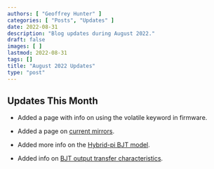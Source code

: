 ```yaml
---
authors: [ "Geoffrey Hunter" ]
categories: [ "Posts", "Updates" ]
date: 2022-08-31
description: "Blog updates during August 2022."
draft: false
images: [ ]
lastmod: 2022-08-31
tags: []
title: "August 2022 Updates"
type: "post"
---
```


## Updates This Month

* Added a page with info on using the volatile keyword in firmware.

* Added a page on [current mirrors](/electronics/components/current-mirrors/).

* Added more info on the [Hybrid-pi BJT model](/electronics/components/transistors/bipolar-junction-transistors-bjts/#hybrid-pi-transistor-model).

* Added info on [BJT output transfer characteristics](/electronics/components/transistors/bipolar-junction-transistors-bjts/#output-characteristics).
